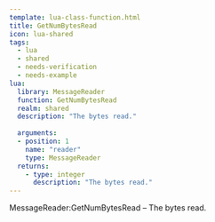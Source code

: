 ```yaml
---
template: lua-class-function.html
title: GetNumBytesRead
icon: lua-shared
tags:
  - lua
  - shared
  - needs-verification
  - needs-example
lua:
  library: MessageReader
  function: GetNumBytesRead
  realm: shared
  description: "The bytes read."
  
  arguments:
  - position: 1
    name: "reader"
    type: MessageReader
  returns:
    - type: integer
      description: "The bytes read."
---
```


<div class="lua__search__keywords">
MessageReader:GetNumBytesRead &#x2013; The bytes read.
</div>
